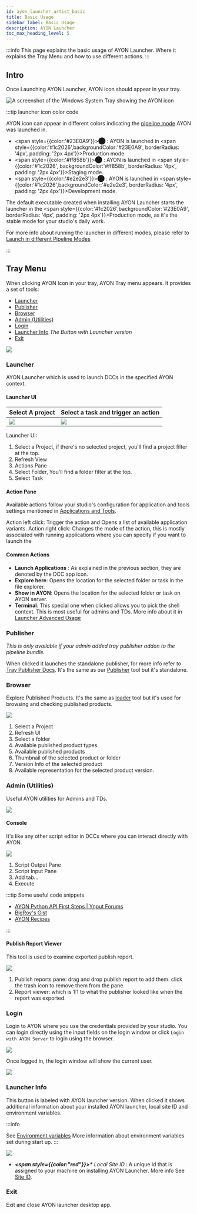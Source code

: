 ```yaml
---
id: ayon_launcher_artist_basic
title: Basic Usage
sidebar_label: Basic Usage
description: AYON Launcher
toc_max_heading_level: 5
---
```


:::info
This page explains the basic usage of AYON Launcher.
Where it explains the Tray Menu and how to use different actions.
:::

## Intro

<div class="row">
<div class="col">

Once Launching AYON Launcher, AYON icon should appear in your tray.

</div>
<div class="col">

![A screenshot of the Windows System Tray showing the AYON icon](assets/artist_systray.png)

</div>
</div>

:::tip launcher icon color code

AYON icon can appear in different colors indicating the [pipeline mode](admin_server_bundles_and_addons.md#pipeline-modes) AYON was launched in.
- <span style={{color:'#23E0A9'}}>⬤</span> : AYON is launched in <span style={{color:'#1c2026',backgroundColor:'#23E0A9', borderRadius: '4px', padding: '2px 4px'}}>Production</span> mode.
- <span style={{color:'#ff858b'}}>⬤</span> : AYON is launched in <span style={{color:'#1c2026', backgroundColor:'#ff858b', borderRadius: '4px', padding: '2px 4px'}}>Staging</span> mode.
- <span style={{color:'#e2e2e3'}}>⬤</span> : AYON is launched in <span style={{color:'#1c2026',backgroundColor:'#e2e2e3', borderRadius: '4px', padding: '2px 4px'}}>Development</span> mode.

The default executable created when installing AYON Launcher starts the launcher in  the <span style={{color:'#1c2026',backgroundColor:'#23E0A9', borderRadius: '4px', padding: '2px 4px'}}>Production</span> mode, as it's the stable mode for your studio's daily work.

For more info about running the launcher in different modes, please refer to [Launch in different Pipeline Modes](ayon_launcher_artist_advanced.md#launch-in-different-pipeline-modes)

:::

## Tray Menu
When clicking AYON Icon in your tray, AYON Tray menu appears.
It provides a set of tools: 

<div class="row">
<div class="col">

- [Launcher](#launcher)
- [Publisher](#publisher)
- [Browser](#browser)
- [Admin (Utilities)](#admin-utilities)
- [Login](#login)
- [Launcher Info](#launcher-info) *The Button with Launcher version*
- [Exit](#exit)

</div>
<div class="col">

![](assets/launcher/artist/tray_menu.png)

</div>
</div>

### Launcher

AYON Launcher which is used to launch DCCs in the specified AYON context.

#### Launcher UI

| Select A project | Select a task and trigger an action |
|--|--|
| ![](assets/launcher/artist/launcher_select_project.png) | ![](assets/launcher/artist/launcher_select_task.png) |

Launcher UI:
1. Select a Project, if there's no selected project, you'll find a project filter at the top.
2. Refresh View
3. Actions Pane
4. Select Folder, You'll find a folder filter at the top.
5. Select Task

#### Action Pane

Available actions follow your studio's configuration for application and tools settings mentioned in [Applications and Tools](addon_applications_admin.md).


Action left click: Trigger the action and Opens a list of available application variants.
Action right click: Changes the mode of the action, this is mostly associated with running applications where you can specify if you want to launch the 

#### Common Actions

- **Launch Applications** : As explained in the previous section, they are denoted by the DCC app icon.
- **Explore here**: Opens the location for the selected folder or task in the file explorer.
- **Show in AYON**: Opens the location for the selected folder or task on AYON server.
- **Terminal**: This special one when clicked allows you to pick the shell context. This is most useful for admins and TDs. More info about it in [Launcher Advanced Usage](ayon_launcher_artist_advanced.md)

### Publisher 

*This is only available if your admin added tray publisher addon to the pipeline bundle.*

When clicked it launches the standalone publisher, for more info refer to [Tray Publisher Docs](addon_traypublisher_artist.md).
It's the same as our [Publisher](artist_tools_publisher.md) tool but it's standalone.

### Browser
Explore Published Products.
It's the same as [loader](artist_tools_loader.md) tool but it's used for browsing and checking published products.

![](assets/launcher/artist/browser_ui.png)

1. Select a Project
2. Refresh UI
3. Select a folder
4. Available published product types
5. Available published products
6. Thumbnail of the selected product or folder
7. Version Info of the selected product
8. Available representation for the selected product version.

### Admin (Utilities)
<div class="row">
<div class="col">

Useful AYON utilities for Admins and TDs. 
</div>
<div class="col">

![](assets/launcher/artist/tray_menu_utilities.png)
</div>
</div>

#### Console
It's like any other script editor in DCCs where you can interact directly with AYON.

![](assets/launcher/artist/script_console.png)
1. Script Output Pane
2. Script Input Pane
3. Add tab...
4. Execute

:::tip Some useful code snippets

- [AYON Python API First Steps | Ynput Forums](https://community.ynput.io/t/ayon-python-api-first-steps/1278)
- [BigRoy's Gist](https://gist.github.com/BigRoy)
- [AYON Recipes](https://github.com/MustafaJafar/ayon-recipes)

:::

#### Publish Report Viewer
This tool is used to examine exported publish report.

![](assets/launcher/artist/publish_report_viewer.png)
1. Publish reports pane: drag and drop publish report to add them. click the trash icon to remove them from the pane.
2. Report viewer: which is 1:1 to what the publisher looked like when the report was exported.

### Login
Login to AYON where you use the credentials provided by your studio.
You can login directly using the input fields on the login window or click `Login with AYON Server` to login using the browser.

![](assets/launcher/artist/login_window.png)

Once logged in, the login window will show the current user.

![](assets/launcher/artist/login_window_2.png)

### Launcher Info
This button is labeled with AYON launcher version.
When clicked it shows additional information about your installed AYON launcher, local site ID and environment variables.

:::info

See [Environment variables](ayon_launcher_artist_advanced.md#environment-variables) More information about environment variables set during start up.
:::

![](assets/launcher/artist/AYON_info.png)

- *<strong><span style={{color:"red"}}>\*</span></strong> Local Site ID.*: A unique id that is assigned to your machine on installing AYON Launcher. More info See [Site ID](ayon_launcher_artist_advanced.md#site-id).

### Exit

Exit and close AYON launcher desktop app.
